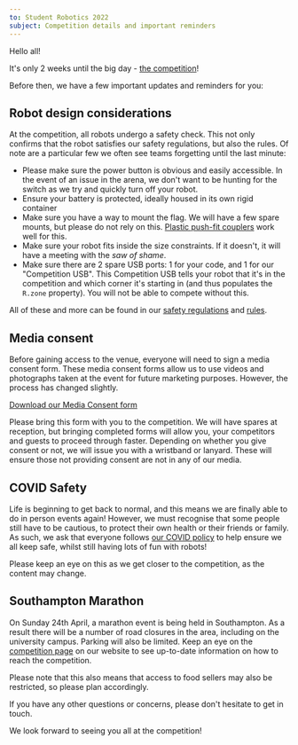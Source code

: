 ```yaml
---
to: Student Robotics 2022
subject: Competition details and important reminders
---
```


Hello all!

It's only 2 weeks until the big day - [the competition](https://studentrobotics.org/events/sr2022/competition/)!

Before then, we have a few important updates and reminders for you:

## Robot design considerations

At the competition, all robots undergo a safety check. This not only confirms that the robot satisfies our safety regulations, but also the rules. Of note are a particular few we often see teams forgetting until the last minute:

- Please make sure the power button is obvious and easily accessible. In the event of an issue in the arena, we don't want to be hunting for the switch as we try and quickly turn off your robot.
- Ensure your battery is protected, ideally housed in its own rigid container
- Make sure you have a way to mount the flag. We will have a few spare mounts, but please do not rely on this. [Plastic push-fit couplers](https://www.screwfix.com/p/jg-speedfit-plastic-push-fit-equal-tees-15mm-5-pack/74470) work well for this.
- Make sure your robot fits inside the size constraints. If it doesn't, it will have a meeting with the _saw of shame_.
- Make sure there are 2 spare USB ports: 1 for your code, and 1 for our "Competition USB". This Competition USB tells your robot that it's in the competition and which corner it's starting in (and thus populates the `R.zone` property). You will not be able to compete without this.

All of these and more can be found in our [safety regulations](https://studentrobotics.org/docs/kit/safety-regulations) and [rules](https://studentrobotics.org/rules).

## Media consent

Before gaining access to the venue, everyone will need to sign a media consent form. These media consent forms allow us to use videos and photographs taken at the event for future marketing purposes. However, the process has changed slightly.

[Download our Media Consent form](https://studentrobotics.org/resources/sr2022/media-consent.pdf)

Please bring this form with you to the competition. We will have spares at reception, but bringing completed forms will allow you, your competitors and guests to proceed through faster. Depending on whether you give consent or not, we will issue you with a wristband or lanyard. These will ensure those not providing consent are not in any of our media.

## COVID Safety

Life is beginning to get back to normal, and this means we are finally able to do in person events again! However, we must recognise that some people still have to be cautious, to protect their own health or their friends or family. As such, we ask that everyone follows [our COVID policy](https://studentrobotics.org/covid-19/) to help ensure we all keep safe, whilst still having lots of fun with robots!

Please keep an eye on this as we get closer to the competition, as the content may change.

## Southampton Marathon

On Sunday 24th April, a marathon event is being held in Southampton. As a result there will be a number of road closures in the area, including on the university campus. Parking will also be limited. Keep an eye on the [competition page](https://studentrobotics.org/events/sr2022/competition/) on our website to see up-to-date information on how to reach the competition.

Please note that this also means that access to food sellers may also be restricted, so please plan accordingly.

If you have any other questions or concerns, please don't hesitate to get in touch.

We look forward to seeing you all at the competition!
